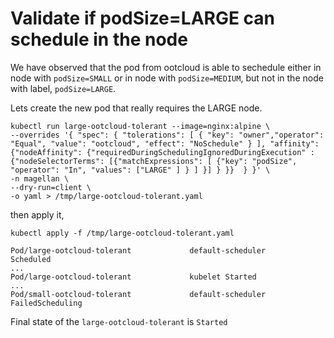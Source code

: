 # Validate if podSize=LARGE can schedule in the node

We have observed that the pod from ootcloud is able to sechedule either in node with `podSize=SMALL` or in node with `podSize=MEDIUM`, but not in the node with label, `podSize=LARGE`.

Lets create the new pod that really requires the LARGE node.

```shell
kubectl run large-ootcloud-tolerant --image=nginx:alpine \
--overrides '{ "spec": { "tolerations": [ { "key": "owner","operator": "Equal", "value": "ootcloud", "effect": "NoSchedule" } ], "affinity": {"nodeAffinity": {"requiredDuringSchedulingIgnoredDuringExecution" : {"nodeSelectorTerms": [{"matchExpressions": [ {"key": "podSize", "operator": "In", "values": ["LARGE" ] } ] }] } }}  } }' \
-n magellan \
--dry-run=client \
-o yaml > /tmp/large-ootcloud-tolerant.yaml 

```

then apply it,

`kubectl apply -f /tmp/large-ootcloud-tolerant.yaml`

```text
Pod/large-ootcloud-tolerant             default-scheduler       Scheduled
...
Pod/large-ootcloud-tolerant             kubelet Started
...
Pod/small-ootcloud-tolerant             default-scheduler       FailedScheduling
```

Final state of the `large-ootcloud-tolerant` is `Started`
